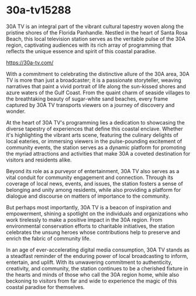 # 30a-tv15288
30A TV is an integral part of the vibrant cultural tapestry woven along the pristine shores of the Florida Panhandle. Nestled in the heart of Santa Rosa Beach, this local television station serves as the veritable pulse of the 30A region, captivating audiences with its rich array of programming that reflects the unique essence and spirit of this coastal paradise.

https://30a-tv.com/

With a commitment to celebrating the distinctive allure of the 30A area, 30A TV is more than just a broadcaster; it is a passionate storyteller, weaving narratives that paint a vivid portrait of life along the sun-kissed shores and azure waters of the Gulf Coast. From the quaint charm of seaside villages to the breathtaking beauty of sugar-white sand beaches, every frame captured by 30A TV transports viewers on a journey of discovery and wonder.

At the heart of 30A TV's programming lies a dedication to showcasing the diverse tapestry of experiences that define this coastal enclave. Whether it's highlighting the vibrant arts scene, featuring the culinary delights of local eateries, or immersing viewers in the pulse-pounding excitement of community events, the station serves as a dynamic platform for promoting the myriad attractions and activities that make 30A a coveted destination for visitors and residents alike.

Beyond its role as a purveyor of entertainment, 30A TV also serves as a vital conduit for community engagement and connection. Through its coverage of local news, events, and issues, the station fosters a sense of belonging and unity among residents, while also providing a platform for dialogue and discourse on matters of importance to the community.

But perhaps most importantly, 30A TV is a beacon of inspiration and empowerment, shining a spotlight on the individuals and organizations who work tirelessly to make a positive impact in the 30A region. From environmental conservation efforts to charitable initiatives, the station celebrates the unsung heroes whose contributions help to preserve and enrich the fabric of community life.

In an age of ever-accelerating digital media consumption, 30A TV stands as a steadfast reminder of the enduring power of local broadcasting to inform, entertain, and uplift. With its unwavering commitment to authenticity, creativity, and community, the station continues to be a cherished fixture in the hearts and minds of those who call the 30A region home, while also beckoning to visitors from far and wide to experience the magic of this coastal paradise for themselves.





